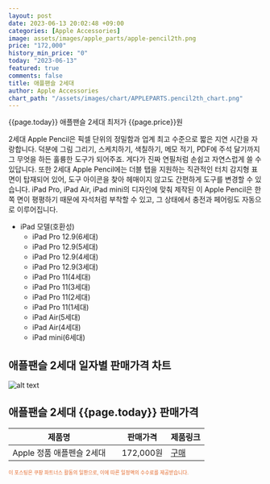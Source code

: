 ```yaml
---
layout: post
date: 2023-06-13 20:02:48 +09:00
categories: [Apple Accessories]
image: assets/images/apple_parts/apple-pencil2th.png
price: "172,000"
history_min_price: "0"
today: "2023-06-13"
featured: true
comments: false
title: 애플팬슬 2세대
author: Apple Accessories
chart_path: "/assets/images/chart/APPLEPARTS.pencil2th_chart.png"
---
```


{{page.today}} 애플팬슬 2세대 최저가 {{page.price}}원

2세대 Apple Pencil은 픽셀 단위의 정밀함과 업계 최고 수준으로 짧은 지연 시간을 자랑합니다. 덕분에 그림 그리기, 스케치하기, 색칠하기, 메모 적기, PDF에 주석 달기까지 그 무엇을 하든 훌륭한 도구가 되어주죠. 게다가 진짜 연필처럼 손쉽고 자연스럽게 쓸 수 있답니다.
또한 2세대 Apple Pencil에는 더블 탭을 지원하는 직관적인 터치 감지형 표면이 탑재되어 있어, 도구 아이콘을 찾아 헤매이지 않고도 간편하게 도구를 변경할 수 있습니다.
iPad Pro, iPad Air, iPad mini의 디자인에 맞춰 제작된 이 Apple Pencil은 한쪽 면이 평평하기 때문에 자석처럼 부착할 수 있고, 그 상태에서 충전과 페어링도 자동으로 이루어집니다.

- iPad 모델(호환성)
  - iPad Pro 12.9(6세대)
  - iPad Pro 12.9(5세대)
  - iPad Pro 12.9(4세대)
  - iPad Pro 12.9(3세대)
  - iPad Pro 11(4세대)
  - iPad Pro 11(3세대)
  - iPad Pro 11(2세대)
  - iPad Pro 11(1세대)
  - iPad Air(5세대)
  - iPad Air(4세대)
  - iPad mini(6세대)

## 애플팬슬 2세대 일자별 판매가격 차트
![alt text]({{page.chart_path}} "애플팬슬 2세대 판매가격 차트")

## 애플팬슬 2세대 {{page.today}} 판매가격
<main>
<table id="rwd-table-large">
  <thead>
    <tr>
      <th>제품명</th>
      <th></th>
      <th>판매가격</th>
      <th>제품링크</th>
    </tr>
  </thead>
  <tbody><tr>
        <td>Apple 정품 애플펜슬 2세대</td>
        <td></td>
        <td>172,000원</td>
        <td><a href='https://link.coupang.com/a/SG8MW' target='_blank'>구매</a></td>
        </tr></tbody>
</table>

</main>
<div style="color:#e56a2c;font-size: 0.7em;" >
이 포스팅은 쿠팡 파트너스 활동의 일환으로, 이에 따른 일정액의 수수료를 제공받습니다.
</div>
